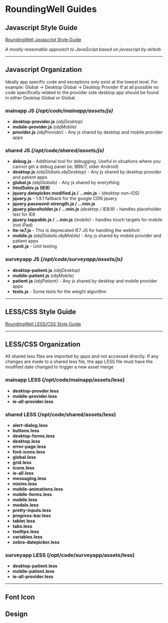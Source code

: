 # RoundingWell Guides

## Javascript Style Guide

[RoundingWell Javascript Style Guide](https://github.com/RoundingWell/style-guides/blob/master/javascript.md)

*A mostly reasonable approach to JavaScript based on javascript by airbnb*

---

## Javascript Organization

Ideally app specific code and exceptions only exist at the lowest level. For example:  Global -> Desktop Global -> Desktop Provider
If at all possible no code specifically related to the provider side desktop app should be found in either Desktop Global or Global.

### mainapp JS *(/opt/code/mainapp/assets/js)*
+ **desktop-provider.js** *(objDesktop)*
+ **mobile-provider.js** *(objMobile)*
+ **provider.js**  *(objProvider)* - Any js shared by desktop and mobile provider apps

### shared JS *(/opt/code/shared/assets/js)*
+ **debug.js**  - Additional tool for debugging.  Useful in situations where you cannot get a debug panel (ie: BB6/7, older Android)
+ **desktop.js** *(objGlobals.objDesktop)* - Any js shared by desktop provider and patient apps
+ **global.js** *(objGlobals)*  - Any js shared by everything
+ **html5shiv.js (IE8)**
+ **jquery.datepicker.modified.js / ...min.js**  - (desktop non-iOS)
+ **jquery.js** - 1.9.1  fallback for the google CDN jquery
+ **jquery.password-strength.js / ...min.js**
+ **jquery.placeholder.js / ...min.js**  *(desktop / IE8/9)* - handles placeholder text for IE8
+ **jquery.tappable.js / ...min.js** *(mobile)* - handles touch targets for mobile  (not iPad)
+ **lte-ie7.js** - This is deprecated IE7 JS for handling the webfont
+ **mobile.js** *(objGlobals.objMobile)* - Any js shared by mobile provider and patient apps
+ **qunit.js** - Unit testing

### surveyapp JS  *(/opt/code/surveyapp/assets/js)*
+ **desktop-patient.js** *(objDesktop)*
+ **mobile-patient.js**  *(objMobile)*
+ **patient.js** *(objPatient)* - Any js shared by desktop and mobile provider apps
+ **tests.js** - Some tests for the weight algorithm

---

## LESS/CSS Style Guide

[RoundingWell LESS/CSS Style Guide](https://github.com/RoundingWell/style-guides/blob/master/lesscss.md)

---

## LESS/CSS Organization

All shared less files are imported by apps and not accessed directly.  If any changes are made to a shared less file, the app LESS file must have the modified date changed to trigger a new asset merge

### mainapp LESS (/opt/code/mainapp/assets/less)
+ **desktop-provder.less**
+ **mobile-provider.less**
+ **ie-all-provider.less**

### shared LESS (/opt/code/shared/assets/less)
+ **alert-dialog.less**
+ **buttons.less**
+ **desktop-forms.less**
+ **desktop.less**
+ **error-page.less**
+ **font-icons.less**
+ **global.less**
+ **grid.less**
+ **icons.less**
+ **ie-all.less**
+ **messaging.less**
+ **mixins.less**
+ **mobile-animations.less**
+ **mobile-forms.less**
+ **mobile.less**
+ **modals.less**
+ **pretty-inputs.less**
+ **progress-bar.less**
+ **tablet.less**
+ **tabs.less**
+ **tooltips.less**
+ **variables.less**
+ **zebra-datepicker.less**

### surveyapp LESS (/opt/code/surveyapp/assets/less)
+ **desktop-patient.less**
+ **mobile-patient.less**
+ **ie-all-provider.less**

---

## Font Icon

## Design
